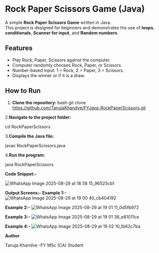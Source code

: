 # Rock Paper Scissors Game (Java)

A simple **Rock Paper Scissors Game** written in Java.  
This project is designed for beginners and demonstrates the use of **loops**, **conditionals**, **Scanner for input**, and **Random numbers**.


## Features
- Play Rock, Paper, Scissors against the computer.
- Computer randomly chooses Rock, Paper, or Scissors.
- Number-based input: 1 = Rock, 2 = Paper, 3 = Scissors.
- Displays the winner or if it is a draw.


## How to Run
1. **Clone the repository:**
   bash
   git clone https://github.com/TanujaKhandve/FYJava-RockPaperScissors.git

2.**Navigate to the project folder:**

cd RockPaperScissors


3.**Compile the Java file:**

javac RockPaperScissors.java


4.**Run the program:**

java RockPaperScissors

**Code Snippet:-**

![WhatsApp Image 2025-08-29 at 18 58 15_96525cb1](https://github.com/user-attachments/assets/47361979-cdc7-4f43-b815-b916009abc39)

**Output Screens:-**
**Example 1:-**
![WhatsApp Image 2025-08-29 at 19 00 40_cb404192](https://github.com/user-attachments/assets/3b8cbf97-499e-4da1-95a0-2cb75b8ad73c)

**Example 2:-**
![WhatsApp Image 2025-08-29 at 19 01 11_0d5fb972](https://github.com/user-attachments/assets/757bab43-1a34-401b-9df8-ab2f9ec0523c)

**Example 3:-**
![WhatsApp Image 2025-08-29 at 19 01 36_e81011ce](https://github.com/user-attachments/assets/ba266305-6301-4ac7-9e5f-293ce267ec48)

**Example 4:-**
![WhatsApp Image 2025-08-29 at 19 02 10_1b62c7ba](https://github.com/user-attachments/assets/1aca7389-0b8f-42e3-94be-7c6a1803cc4a)

**Author**

Tanuja Khandve
-FY MSc (CA) Student
